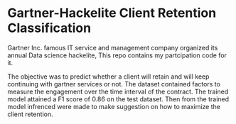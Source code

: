 # Gartner-Hackelite Client Retention Classification
Gartner Inc. famous IT service and management company organized its annual Data science hackelite, This repo contains my partcipation code for it.

The objective was to predict whether a client will retain and will keep continuing with gartner services or not. The dataset contained factors to measure the engagement over the time interval of the contract. The trained model attained a F1 score of 0.86 on the test dataset. Then from the trained model infrenced were made to make suggestion on how to maximize the client retention.

